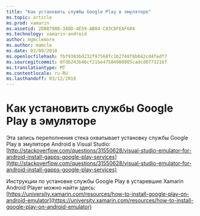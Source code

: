 ```yaml
---
title: "Как установить службы Google Play в эмуляторе"
ms.topic: article
ms.prod: xamarin
ms.assetid: 2DBB7988-34DD-4E59-AB84-C83C8FEAF604
ms.technology: xamarin-android
author: mgmclemore
ms.author: mamcle
ms.date: 03/09/2018
ms.openlocfilehash: fbf9383bd232f97568fc1b2748f8b042cd4fedf7
ms.sourcegitcommit: 0fdb243b46cf21be47584900805cadcd077121bf
ms.translationtype: MT
ms.contentlocale: ru-RU
ms.lasthandoff: 03/12/2018
---
```

# <a name="how-do-i-install-google-play-services-in-an-emulator"></a>Как установить службы Google Play в эмуляторе

Эта запись переполнения стека охватывает установку службы Google Play в эмуляторе Android в Visual Studio: [http://stackoverflow.com/questions/31550628/visual-studio-emulator-for-android-install-gapps-google-play-services](http://stackoverflow.com/questions/31550628/visual-studio-emulator-for-android-install-gapps-google-play-services)

Инструкции по установке службы Google Play в устаревшие Xamarin Android Player можно найти здесь: [https://university.xamarin.com/resources/how-to-install-google-play-on-android-emulator](https://university.xamarin.com/resources/how-to-install-google-play-on-android-emulator)
